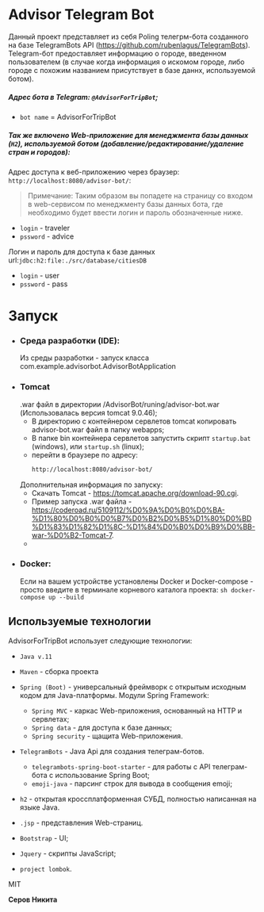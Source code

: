 # Advisor Telegram Bot

Данный проект представляет из себя Poling телегрм-бота созданного на базе TelegramBots API (https://github.com/rubenlagus/TelegramBots).
Telegram-бот предоставляет информацию о городе, введенном пользователем (в случае когда информация о искомом городе, либо городе с похожим названием присутствует в базе даннх, используемой ботом).
##### Адрес бота в Telegram: `@AdvisorForTripBot`;
- `bot name` = AdvisorForTripBot

##### Так же включено Web-приложение для менеджмента базы данных (`H2`), используемой ботом (добавление/редактирование/удаление стран и городов):
Адрес доступа к веб-приложению через браузер: `http://localhost:8080/advisor-bot/`:
> Примечание:
Таким образом вы попадете на страницу со входом в web-сервисом по менеджменту базы данных бота, где необходимо будет ввести логин и пароль обозначенные ниже.
- `login` - traveler
- `pssword` - advice

Логин и пароль для доступа к базе данных url:`jdbc:h2:file:./src/database/citiesDB`
- `login` - user
- `pssword` - pass

# Запуск
- ### Среда разработки (IDE):
  Из среды разработки - запуск класса com.example.advisorbot.AdvisorBotApplication
- ### Tomcat
  .war файл в директории /AdvisorBot/runing/advisor-bot.war (Использовалась версия tomcat 9.0.46);
    - В директорию c контейнером сервлетов tomcat копировать advisor-bot.war файл в папку webapps;
    - В папке bin контейнера сервлетов запустить скрипт `startup.bat` (windows), или `startup.sh` (linux);
    - перейти в браузере по адресу:
       ```sh
       http://localhost:8080/advisor-bot/
       ```
  Дополнительная информация по запуску:
    - Скачать Tomcat - https://tomcat.apache.org/download-90.cgi.
    - Пример запуска .war файла - https://coderoad.ru/5109112/%D0%9A%D0%B0%D0%BA-%D1%80%D0%B0%D0%B7%D0%B2%D0%B5%D1%80%D0%BD%D1%83%D1%82%D1%8C-%D1%84%D0%B0%D0%B9%D0%BB-war-%D0%B2-Tomcat-7.
    - 
- ### Docker:
  Если на вашем устройстве установлены Docker и Docker-compose -  просто введите в терминале корневого каталога проекта:
         ```sh
       docker-compose up --build
       ```
## Используемые технологии

AdvisorForTripBot использует следующие технологии:
- `Java v.11`
- `Maven` - сборка проекта
- `Spring (Boot)` - универсальный фреймворк с открытым исходным кодом для Java-платформы.
  Модули Spring Framework:
    -  `Spring MVC` - каркас Web-приложения, основанный на HTTP и сервлетах;
    -  `Spring data` - для доступа к базе данных;
    -  `Spring security` - щащита Web-приложения.

- `TelegramBots` - Java Api для создания телеграм-ботов.
    -  `telegrambots-spring-boot-starter` - для работы с API телеграм-бота с использование Spring Boot;
    -  `emoji-java` - парсинг строк для вывода в сообщения emoji;
- `h2` -   открытая кроссплатформенная СУБД, полностью написанная на языке Java.
- `.jsp` - представления Web-страниц.
- `Bootstrap` - UI;
- `Jquery` - скрипты JavaScript;
- `project lombok`.

MIT

**Серов Никита**
